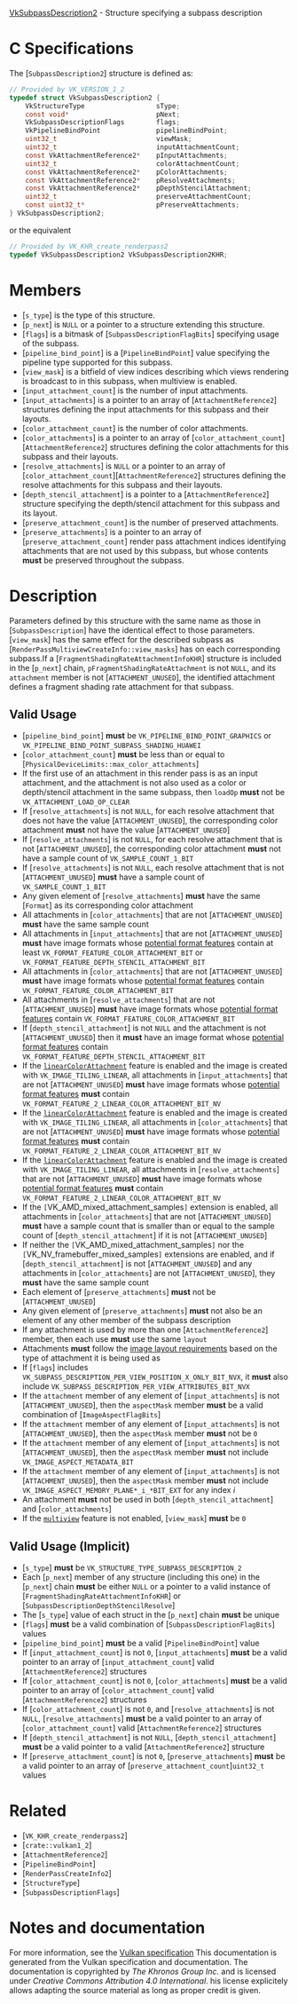 [VkSubpassDescription2](https://www.khronos.org/registry/vulkan/specs/1.3-extensions/man/html/VkSubpassDescription2.html) - Structure specifying a subpass description

# C Specifications
The [`SubpassDescription2`] structure is defined as:
```c
// Provided by VK_VERSION_1_2
typedef struct VkSubpassDescription2 {
    VkStructureType                  sType;
    const void*                      pNext;
    VkSubpassDescriptionFlags        flags;
    VkPipelineBindPoint              pipelineBindPoint;
    uint32_t                         viewMask;
    uint32_t                         inputAttachmentCount;
    const VkAttachmentReference2*    pInputAttachments;
    uint32_t                         colorAttachmentCount;
    const VkAttachmentReference2*    pColorAttachments;
    const VkAttachmentReference2*    pResolveAttachments;
    const VkAttachmentReference2*    pDepthStencilAttachment;
    uint32_t                         preserveAttachmentCount;
    const uint32_t*                  pPreserveAttachments;
} VkSubpassDescription2;
```
or the equivalent
```c
// Provided by VK_KHR_create_renderpass2
typedef VkSubpassDescription2 VkSubpassDescription2KHR;
```

# Members
- [`s_type`] is the type of this structure.
- [`p_next`] is `NULL` or a pointer to a structure extending this structure.
- [`flags`] is a bitmask of [`SubpassDescriptionFlagBits`] specifying usage of the subpass.
- [`pipeline_bind_point`] is a [`PipelineBindPoint`] value specifying the pipeline type supported for this subpass.
- [`view_mask`] is a bitfield of view indices describing which views rendering is broadcast to in this subpass, when multiview is enabled.
- [`input_attachment_count`] is the number of input attachments.
- [`input_attachments`] is a pointer to an array of [`AttachmentReference2`] structures defining the input attachments for this subpass and their layouts.
- [`color_attachment_count`] is the number of color attachments.
- [`color_attachments`] is a pointer to an array of [`color_attachment_count`][`AttachmentReference2`] structures defining the color attachments for this subpass and their layouts.
- [`resolve_attachments`] is `NULL` or a pointer to an array of [`color_attachment_count`][`AttachmentReference2`] structures defining the resolve attachments for this subpass and their layouts.
- [`depth_stencil_attachment`] is a pointer to a [`AttachmentReference2`] structure specifying the depth/stencil attachment for this subpass and its layout.
- [`preserve_attachment_count`] is the number of preserved attachments.
- [`preserve_attachments`] is a pointer to an array of [`preserve_attachment_count`] render pass attachment indices identifying attachments that are not used by this subpass, but whose contents  **must**  be preserved throughout the subpass.

# Description
Parameters defined by this structure with the same name as those in
[`SubpassDescription`] have the identical effect to those parameters.[`view_mask`] has the same effect for the described subpass as
[`RenderPassMultiviewCreateInfo::view_masks`] has on each
corresponding subpass.If a [`FragmentShadingRateAttachmentInfoKHR`] structure is included in
the [`p_next`] chain, `pFragmentShadingRateAttachment` is not `NULL`,
and its `attachment` member is not [`ATTACHMENT_UNUSED`], the
identified attachment defines a fragment shading rate attachment for that
subpass.
## Valid Usage
-  [`pipeline_bind_point`] **must**  be `VK_PIPELINE_BIND_POINT_GRAPHICS` or `VK_PIPELINE_BIND_POINT_SUBPASS_SHADING_HUAWEI`
-  [`color_attachment_count`] **must**  be less than or equal to [`PhysicalDeviceLimits::max_color_attachments`]
-    If the first use of an attachment in this render pass is as an input attachment, and the attachment is not also used as a color or depth/stencil attachment in the same subpass, then `loadOp` **must**  not be `VK_ATTACHMENT_LOAD_OP_CLEAR`
-    If [`resolve_attachments`] is not `NULL`, for each resolve attachment that does not have the value [`ATTACHMENT_UNUSED`], the corresponding color attachment  **must**  not have the value [`ATTACHMENT_UNUSED`]
-    If [`resolve_attachments`] is not `NULL`, for each resolve attachment that is not [`ATTACHMENT_UNUSED`], the corresponding color attachment  **must**  not have a sample count of `VK_SAMPLE_COUNT_1_BIT`
-    If [`resolve_attachments`] is not `NULL`, each resolve attachment that is not [`ATTACHMENT_UNUSED`] **must**  have a sample count of `VK_SAMPLE_COUNT_1_BIT`
-    Any given element of [`resolve_attachments`] **must**  have the same [`Format`] as its corresponding color attachment
-    All attachments in [`color_attachments`] that are not [`ATTACHMENT_UNUSED`] **must**  have the same sample count
-    All attachments in [`input_attachments`] that are not [`ATTACHMENT_UNUSED`] **must**  have image formats whose [potential format features](https://www.khronos.org/registry/vulkan/specs/1.3-extensions/html/vkspec.html#potential-format-features) contain at least `VK_FORMAT_FEATURE_COLOR_ATTACHMENT_BIT` or `VK_FORMAT_FEATURE_DEPTH_STENCIL_ATTACHMENT_BIT`
-    All attachments in [`color_attachments`] that are not [`ATTACHMENT_UNUSED`] **must**  have image formats whose [potential format features](https://www.khronos.org/registry/vulkan/specs/1.3-extensions/html/vkspec.html#potential-format-features) contain `VK_FORMAT_FEATURE_COLOR_ATTACHMENT_BIT`
-    All attachments in [`resolve_attachments`] that are not [`ATTACHMENT_UNUSED`] **must**  have image formats whose [potential format features](https://www.khronos.org/registry/vulkan/specs/1.3-extensions/html/vkspec.html#potential-format-features) contain `VK_FORMAT_FEATURE_COLOR_ATTACHMENT_BIT`
-    If [`depth_stencil_attachment`] is not `NULL` and the attachment is not [`ATTACHMENT_UNUSED`] then it  **must**  have an image format whose [potential format features](https://www.khronos.org/registry/vulkan/specs/1.3-extensions/html/vkspec.html#potential-format-features) contain `VK_FORMAT_FEATURE_DEPTH_STENCIL_ATTACHMENT_BIT`
-    If the [`linearColorAttachment`](https://www.khronos.org/registry/vulkan/specs/1.3-extensions/html/vkspec.html#features-linearColorAttachment) feature is enabled and the image is created with `VK_IMAGE_TILING_LINEAR`, all attachments in [`input_attachments`] that are not [`ATTACHMENT_UNUSED`] **must**  have image formats whose [potential format features](https://www.khronos.org/registry/vulkan/specs/1.3-extensions/html/vkspec.html#potential-format-features) **must**  contain `VK_FORMAT_FEATURE_2_LINEAR_COLOR_ATTACHMENT_BIT_NV`
-    If the [`linearColorAttachment`](https://www.khronos.org/registry/vulkan/specs/1.3-extensions/html/vkspec.html#features-linearColorAttachment) feature is enabled and the image is created with `VK_IMAGE_TILING_LINEAR`, all attachments in [`color_attachments`] that are not [`ATTACHMENT_UNUSED`] **must**  have image formats whose [potential format features](https://www.khronos.org/registry/vulkan/specs/1.3-extensions/html/vkspec.html#potential-format-features) **must**  contain `VK_FORMAT_FEATURE_2_LINEAR_COLOR_ATTACHMENT_BIT_NV`
-    If the [`linearColorAttachment`](https://www.khronos.org/registry/vulkan/specs/1.3-extensions/html/vkspec.html#features-linearColorAttachment) feature is enabled and the image is created with `VK_IMAGE_TILING_LINEAR`, all attachments in [`resolve_attachments`] that are not [`ATTACHMENT_UNUSED`] **must**  have image formats whose [potential format features](https://www.khronos.org/registry/vulkan/specs/1.3-extensions/html/vkspec.html#potential-format-features) **must**  contain `VK_FORMAT_FEATURE_2_LINEAR_COLOR_ATTACHMENT_BIT_NV`
-    If the `[`VK_AMD_mixed_attachment_samples`]` extension is enabled, all attachments in [`color_attachments`] that are not [`ATTACHMENT_UNUSED`] **must**  have a sample count that is smaller than or equal to the sample count of [`depth_stencil_attachment`] if it is not [`ATTACHMENT_UNUSED`]
-    If neither the `[`VK_AMD_mixed_attachment_samples`]` nor the `[`VK_NV_framebuffer_mixed_samples`]` extensions are enabled, and if [`depth_stencil_attachment`] is not [`ATTACHMENT_UNUSED`] and any attachments in [`color_attachments`] are not [`ATTACHMENT_UNUSED`], they  **must**  have the same sample count
-    Each element of [`preserve_attachments`] **must**  not be [`ATTACHMENT_UNUSED`]
-    Any given element of [`preserve_attachments`] **must**  not also be an element of any other member of the subpass description
-    If any attachment is used by more than one [`AttachmentReference2`] member, then each use  **must**  use the same `layout`
-    Attachments  **must**  follow the [image layout requirements](https://www.khronos.org/registry/vulkan/specs/1.3-extensions/html/vkspec.html#attachment-type-imagelayout) based on the type of attachment it is being used as
-    If [`flags`] includes `VK_SUBPASS_DESCRIPTION_PER_VIEW_POSITION_X_ONLY_BIT_NVX`, it  **must**  also include `VK_SUBPASS_DESCRIPTION_PER_VIEW_ATTRIBUTES_BIT_NVX`
-    If the `attachment` member of any element of [`input_attachments`] is not [`ATTACHMENT_UNUSED`], then the `aspectMask` member  **must**  be a valid combination of [`ImageAspectFlagBits`]
-    If the `attachment` member of any element of [`input_attachments`] is not [`ATTACHMENT_UNUSED`], then the `aspectMask` member  **must**  not be `0`
-    If the `attachment` member of any element of [`input_attachments`] is not [`ATTACHMENT_UNUSED`], then the `aspectMask` member  **must**  not include `VK_IMAGE_ASPECT_METADATA_BIT`
-    If the `attachment` member of any element of [`input_attachments`] is not [`ATTACHMENT_UNUSED`], then the `aspectMask` member  **must**  not include `VK_IMAGE_ASPECT_MEMORY_PLANE*_i_*BIT_EXT` for any index *i*
-    An attachment  **must**  not be used in both [`depth_stencil_attachment`] and [`color_attachments`]
-    If the [`multiview`](https://www.khronos.org/registry/vulkan/specs/1.3-extensions/html/vkspec.html#features-multiview) feature is not enabled, [`view_mask`] **must**  be `0`

## Valid Usage (Implicit)
-  [`s_type`] **must**  be `VK_STRUCTURE_TYPE_SUBPASS_DESCRIPTION_2`
-    Each [`p_next`] member of any structure (including this one) in the [`p_next`] chain  **must**  be either `NULL` or a pointer to a valid instance of [`FragmentShadingRateAttachmentInfoKHR`] or [`SubpassDescriptionDepthStencilResolve`]
-    The [`s_type`] value of each struct in the [`p_next`] chain  **must**  be unique
-  [`flags`] **must**  be a valid combination of [`SubpassDescriptionFlagBits`] values
-  [`pipeline_bind_point`] **must**  be a valid [`PipelineBindPoint`] value
-    If [`input_attachment_count`] is not `0`, [`input_attachments`] **must**  be a valid pointer to an array of [`input_attachment_count`] valid [`AttachmentReference2`] structures
-    If [`color_attachment_count`] is not `0`, [`color_attachments`] **must**  be a valid pointer to an array of [`color_attachment_count`] valid [`AttachmentReference2`] structures
-    If [`color_attachment_count`] is not `0`, and [`resolve_attachments`] is not `NULL`, [`resolve_attachments`] **must**  be a valid pointer to an array of [`color_attachment_count`] valid [`AttachmentReference2`] structures
-    If [`depth_stencil_attachment`] is not `NULL`, [`depth_stencil_attachment`] **must**  be a valid pointer to a valid [`AttachmentReference2`] structure
-    If [`preserve_attachment_count`] is not `0`, [`preserve_attachments`] **must**  be a valid pointer to an array of [`preserve_attachment_count`]`uint32_t` values

# Related
- [`VK_KHR_create_renderpass2`]
- [`crate::vulkan1_2`]
- [`AttachmentReference2`]
- [`PipelineBindPoint`]
- [`RenderPassCreateInfo2`]
- [`StructureType`]
- [`SubpassDescriptionFlags`]

# Notes and documentation
For more information, see the [Vulkan specification](https://www.khronos.org/registry/vulkan/specs/1.3-extensions/html/vkspec.html)
This documentation is generated from the Vulkan specification and documentation.
The documentation is copyrighted by *The Khronos Group Inc.* and is licensed under *Creative Commons Attribution 4.0 International*.
his license explicitely allows adapting the source material as long as proper credit is given.
        